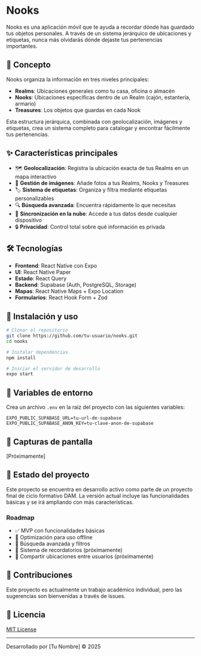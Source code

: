 # Nooks

Nooks es una aplicación móvil que te ayuda a recordar dónde has guardado tus objetos personales. A través de un sistema jerárquico de ubicaciones y etiquetas, nunca más olvidarás dónde dejaste tus pertenencias importantes.

## 📱 Concepto

Nooks organiza la información en tres niveles principales:

- **Realms**: Ubicaciones generales como tu casa, oficina o almacén
- **Nooks**: Ubicaciones específicas dentro de un Realm (cajón, estantería, armario)
- **Treasures**: Los objetos que guardas en cada Nook

Esta estructura jerárquica, combinada con geolocalización, imágenes y etiquetas, crea un sistema completo para catalogar y encontrar fácilmente tus pertenencias.

## ✨ Características principales

- 🗺️ **Geolocalización**: Registra la ubicación exacta de tus Realms en un mapa interactivo
- 📸 **Gestión de imágenes**: Añade fotos a tus Realms, Nooks y Treasures
- 🏷️ **Sistema de etiquetas**: Organiza y filtra mediante etiquetas personalizables
- 🔍 **Búsqueda avanzada**: Encuentra rápidamente lo que necesitas
- 🔄 **Sincronización en la nube**: Accede a tus datos desde cualquier dispositivo
- 🔒 **Privacidad**: Control total sobre qué información es privada

## 🛠️ Tecnologías

- **Frontend**: React Native con Expo
- **UI**: React Native Paper
- **Estado**: React Query
- **Backend**: Supabase (Auth, PostgreSQL, Storage)
- **Mapas**: React Native Maps + Expo Location
- **Formularios**: React Hook Form + Zod

## 🚀 Instalación y uso

```bash
# Clonar el repositorio
git clone https://github.com/tu-usuario/nooks.git
cd nooks

# Instalar dependencias
npm install

# Iniciar el servidor de desarrollo
expo start
```

## 📝 Variables de entorno

Crea un archivo `.env` en la raíz del proyecto con las siguientes variables:

```
EXPO_PUBLIC_SUPABASE_URL=tu-url-de-supabase
EXPO_PUBLIC_SUPABASE_ANON_KEY=tu-clave-anon-de-supabase
```

## 📱 Capturas de pantalla

[Próximamente]

## 🔄 Estado del proyecto

Este proyecto se encuentra en desarrollo activo como parte de un proyecto final de ciclo formativo DAM. La versión actual incluye las funcionalidades básicas y se irá ampliando con más características.

### Roadmap

- ✅ MVP con funcionalidades básicas
- 🔄 Optimización para uso offline
- 🔄 Búsqueda avanzada y filtros
- 📅 Sistema de recordatorios (próximamente)
- 📅 Compartir ubicaciones entre usuarios (próximamente)

## 🤝 Contribuciones

Este proyecto es actualmente un trabajo académico individual, pero las sugerencias son bienvenidas a través de issues.

## 📄 Licencia

[MIT License](LICENSE)

---

Desarrollado por [Tu Nombre] © 2025
